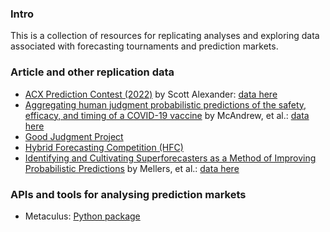 ### Intro

This is a collection of resources for replicating analyses and exploring data associated with forecasting tournaments and prediction markets.

### Article and other replication data

* [ACX Prediction Contest (2022)](https://astralcodexten.substack.com/p/who-predicted-2022) by Scott Alexander: [data here](https://docs.google.com/spreadsheets/d/1t3Nmq5BAYAHmaerw8QeVLDB4LCU7i0aunJMmKQbZcwc/edit#gid=962922836)
* [Aggregating human judgment probabilistic predictions of the safety, efficacy, and timing of a COVID-19 vaccine](https://www.sciencedirect.com/science/article/pii/S0264410X22002006?via%3Dihub) by McAndrew, et al.: [data here](https://github.com/computationalUncertaintyLab/vaccinceAndTherapeuticsCrowd)
* [Good Judgment Project](https://dataverse.harvard.edu/dataverse/gjp)
* [Hybrid Forecasting Competition (HFC)](https://dataverse.harvard.edu/dataverse/hfc)
* [Identifying and Cultivating Superforecasters as a Method of Improving Probabilistic Predictions](https://faculty.wharton.upenn.edu/wp-content/uploads/2015/07/2015---superforecasters.pdf) by Mellers, et al.: [data here](https://dataverse.harvard.edu/dataset.xhtml?persistentId=doi:10.7910/DVN/BPCDH5)

### APIs and tools for analysing prediction markets

* Metaculus: [Python package](https://ergo.ought.org/en/latest/metaculus.html)
